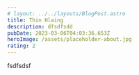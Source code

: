 ```yaml
---
# layout: ../../layouts/BlogPost.astro
title: Thin Hlaing
description: dfsdfsdd
pubDate: 2023-03-06T04:03:36.653Z
heroImage: /assets/placeholder-about.jpg
rating: 2
---
```


f﻿sdfsdsf
